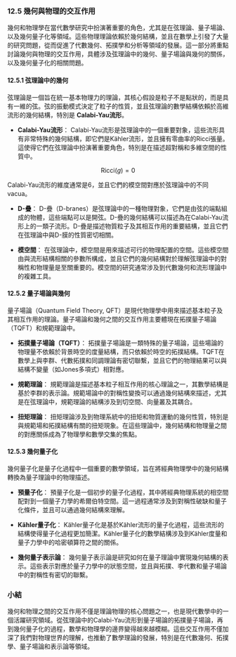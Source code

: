 ### 12.5 幾何與物理的交互作用

幾何和物理學在當代數學研究中扮演著重要的角色，尤其是在弦理論、量子場論、以及幾何量子化等領域。這些物理理論依賴於幾何結構，並且在數學上引發了大量的研究問題，從而促進了代數幾何、拓撲學和分析等領域的發展。這一部分將重點討論幾何與物理的交互作用，具體涉及弦理論中的幾何、量子場論與幾何的關係，以及幾何量子化的相關問題。

#### 12.5.1 弦理論中的幾何

弦理論是一個旨在統一基本物理力的理論，其核心假設是粒子不是點狀的，而是具有一維的弦。弦的振動模式決定了粒子的性質，並且弦理論的數學結構依賴於高維流形的幾何結構，特別是 **Calabi-Yau流形**。

- **Calabi-Yau流形**：
  Calabi-Yau流形是弦理論中的一個重要對象，這些流形具有非常特殊的幾何結構，即它們是Kähler流形，並且擁有零曲率的Ricci張量。這使得它們在弦理論中扮演著重要角色，特別是在描述超對稱和多維空間的性質中。
  
```math
\text{Ricci}(g) = 0
```

  Calabi-Yau流形的維度通常是6，並且它們的模空間對應於弦理論中的不同 vacua。

- **D-疊**：
  D-疊（D-branes）是弦理論中的一種物理對象，它們是由弦的端點組成的物體，這些端點可以是開弦。D-疊的幾何結構可以描述為在Calabi-Yau流形上的一類子流形。D-疊是描述物質粒子及其相互作用的重要結構，並且它們在弦理論中與D-膜的性質密切相關。

- **模空間**：
  在弦理論中，模空間是用來描述可行的物理配置的空間。這些模空間由與流形結構相關的參數所構成，並且它們的幾何結構對於理解弦理論中的對稱性和物理量是至關重要的。模空間的研究通常涉及到代數幾何和流形理論中的複雜工具。

#### 12.5.2 量子場論與幾何

量子場論（Quantum Field Theory, QFT）是現代物理學中用來描述基本粒子及其相互作用的理論。量子場論和幾何之間的交互作用主要體現在拓撲量子場論（TQFT）和規範理論中。

- **拓撲量子場論（TQFT）**：
  拓撲量子場論是一類特殊的量子場論，這些場論的物理量不依賴於背景時空的度量結構，而只依賴於時空的拓撲結構。TQFT在數學上與李群、代數拓撲和同調理論有密切聯繫，並且它們的物理結果可以與結構不變量（如Jones多項式）相對應。

- **規範理論**：
  規範理論是描述基本粒子相互作用的核心理論之一，其數學結構是基於李群的表示論。規範場論中的對稱性變換可以通過幾何結構來描述，尤其是在弦理論中，規範理論的結構涉及到切空間、向量叢及其耦合。

- **扭矩理論**：
  扭矩理論涉及到物理系統中的扭矩和物質運動的幾何性質，特別是與規範場和拓撲結構有關的扭矩現象。在這些理論中，幾何結構和物理量之間的對應關係成為了物理學和數學交集的焦點。

#### 12.5.3 幾何量子化

幾何量子化是量子化過程中一個重要的數學領域，旨在將經典物理學中的幾何結構轉換為量子理論中的物理描述。

- **預量子化**：
  預量子化是一個初步的量子化過程，其中將經典物理系統的相空間配對到一個量子力學的希爾伯特空間。這一過程通常涉及到對稱性破缺和量子化條件，並且可以通過幾何結構來理解。

- **Kähler量子化**：
  Kähler量子化是基於Kähler流形的量子化過程，這些流形的結構使得量子化過程更加簡潔。Kähler量子化的數學結構涉及到Kähler度量和量子力學中的哈密頓算符之間的關係。

- **幾何量子表示論**：
  幾何量子表示論是研究如何在量子理論中實現幾何結構的表示。這些表示對應於量子力學中的狀態空間，並且與拓撲、李代數和量子場論中的對稱性有密切的聯繫。

### 小結

幾何和物理之間的交互作用不僅是理論物理的核心問題之一，也是現代數學中的一個活躍研究領域。從弦理論中的Calabi-Yau流形到量子場論的拓撲量子場論，再到幾何量子化的過程，數學和物理學的邊界變得越來越模糊。這些交互作用不僅加深了我們對物理世界的理解，也推動了數學理論的發展，特別是在代數幾何、拓撲學、量子場論和表示論等領域。